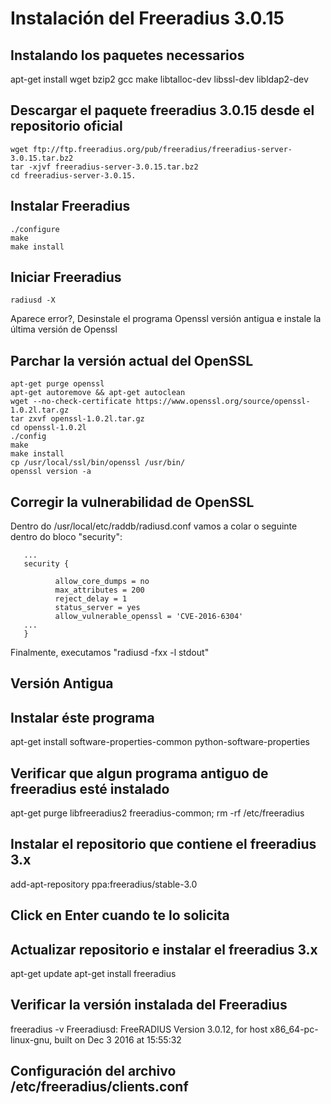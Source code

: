 # Instalación del Freeradius 3.0.15

## Instalando los paquetes necessarios
apt-get install wget bzip2 gcc make libtalloc-dev libssl-dev libldap2-dev

## Descargar el paquete freeradius 3.0.15 desde el repositorio oficial

 ```
wget ftp://ftp.freeradius.org/pub/freeradius/freeradius-server-3.0.15.tar.bz2
tar -xjvf freeradius-server-3.0.15.tar.bz2
cd freeradius-server-3.0.15.

 ```
## Instalar Freeradius
 ```
./configure
make
make install
 ```
## Iniciar Freeradius

 ```
radiusd -X
 ```

Aparece error?,  Desinstale el programa Openssl versión antigua e instale la última versión de Openssl

## Parchar la versión actual del OpenSSL

 ```
apt-get purge openssl
apt-get autoremove && apt-get autoclean
wget --no-check-certificate https://www.openssl.org/source/openssl-1.0.2l.tar.gz
tar zxvf openssl-1.0.2l.tar.gz
cd openssl-1.0.2l
./config
make
make install
cp /usr/local/ssl/bin/openssl /usr/bin/
openssl version -a
 ```

## Corregir la vulnerabilidad de OpenSSL

Dentro do /usr/local/etc/raddb/radiusd.conf vamos a colar o seguinte dentro do bloco "security":

 ```
    ...
    security {

           allow_core_dumps = no
           max_attributes = 200
           reject_delay = 1
           status_server = yes
           allow_vulnerable_openssl = 'CVE-2016-6304'
    ...
    }
 ```
Finalmente, executamos "radiusd -fxx -l stdout"

## Versión Antigua

## Instalar éste programa
apt-get install software-properties-common python-software-properties

## Verificar que algun programa antiguo de freeradius esté instalado
apt-get purge libfreeradius2 freeradius-common; rm -rf /etc/freeradius

## Instalar el repositorio que contiene el freeradius 3.x
add-apt-repository ppa:freeradius/stable-3.0

## Click en Enter cuando te lo solicita
## Actualizar repositorio e instalar el freeradius 3.x
apt-get update
apt-get install freeradius

## Verificar la versión instalada del Freeradius
freeradius -v
   Freeradiusd: FreeRADIUS Version 3.0.12, for host x86_64-pc-linux-gnu, built on Dec  3 2016 at 15:55:32

## Configuración del archivo /etc/freeradius/clients.conf
